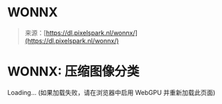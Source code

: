 <!--yml

category: 未分类

date: 2024-05-27 14:36:36

-->

# WONNX

> 来源：[https://dl.pixelspark.nl/wonnx/](https://dl.pixelspark.nl/wonnx/)

# WONNX: 压缩图像分类

Loading... (如果加载失败，请在浏览器中启用 WebGPU 并重新加载此页面)
